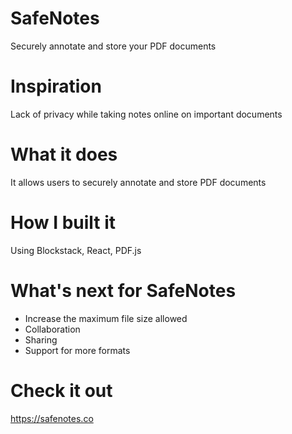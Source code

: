 # SafeNotes
Securely annotate and store your PDF documents

# Inspiration
Lack of privacy while taking notes online on important documents

# What it does
It allows users to securely annotate and store PDF documents

# How I built it
Using Blockstack, React, PDF.js

# What's next for SafeNotes
- Increase the maximum file size allowed 
- Collaboration
- Sharing
- Support for more formats

# Check it out
https://safenotes.co
